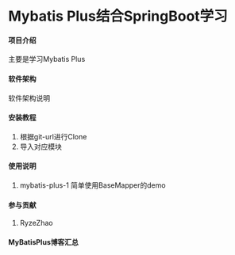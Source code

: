 # Mybatis Plus结合SpringBoot学习


#### 项目介绍
主要是学习Mybatis Plus

#### 软件架构
软件架构说明


#### 安装教程
1. 根据git-url进行Clone
2. 导入对应模块

#### 使用说明

1.  mybatis-plus-1
    简单使用BaseMapper的demo 
        
    
    
    
#### 参与贡献
1. RyzeZhao

#### MyBatisPlus博客汇总
